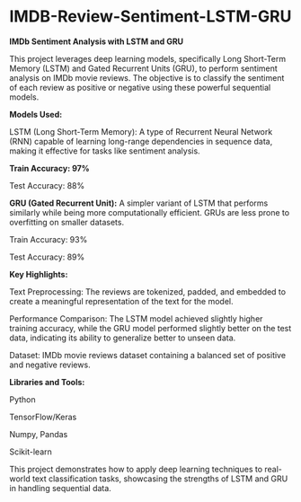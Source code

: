 # IMDB-Review-Sentiment-LSTM-GRU

**IMDb Sentiment Analysis with LSTM and GRU**

This project leverages deep learning models, specifically Long Short-Term Memory (LSTM) and Gated Recurrent Units (GRU), to perform sentiment analysis on IMDb movie reviews. The objective is to classify the sentiment of each review as positive or negative using these powerful sequential models.




**Models Used:**


LSTM (Long Short-Term Memory): A type of Recurrent Neural Network (RNN) capable of learning long-range dependencies in sequence data, making it effective for tasks like sentiment analysis.


**Train Accuracy: 97%**


Test Accuracy: 88%



**GRU (Gated Recurrent Unit):** A simpler variant of LSTM that performs similarly while being more computationally efficient. GRUs are less prone to overfitting on smaller datasets.


Train Accuracy: 93%


Test Accuracy: 89%



**Key Highlights:**


Text Preprocessing: The reviews are tokenized, padded, and embedded to create a meaningful representation of the text for the model.


Performance Comparison: The LSTM model achieved slightly higher training accuracy, while the GRU model performed slightly better on the test data, indicating its ability to generalize better to unseen data.


Dataset: IMDb movie reviews dataset containing a balanced set of positive and negative reviews.



**Libraries and Tools:**


Python


TensorFlow/Keras


Numpy, Pandas


Scikit-learn



This project demonstrates how to apply deep learning techniques to real-world text classification tasks, showcasing the strengths of LSTM and GRU in handling sequential data.

